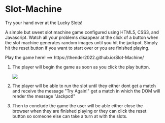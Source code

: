 <h1>Slot-Machine</h1>

<heading>Try your hand over at the Lucky Slots!</heading>

<p>A simple but sweet slot machine game configured using HTML5, CSS3, and Javascript. Watch all your problems disappear at the click of a button when the slot machine generates random images until you hit the jackpot. Simply hit the reset button if you want to start over or you are finished playing.</p>

<p>Play the game here! ==> https://thender2022.github.io/Slot-Machine/</p>

<ol>
<li><p>The player will begin the game as soon as you click the play button.</p></li>

<a href="https://lh3.googleusercontent.com/UHtxqXzWY58b5jgyhSSwcoE4Exr9o34vj6sHqqy2CG9l9BaCTXXHEajwwJ_5CQBVyMHJbogrskuhAFmsU0rqcgzlGtg4pF_9hFGHOaedEBif_XwHH6gSBdeYqdL6c41_XgQRGLFy=w2400?source=screenshot.guru"> <img src="https://lh3.googleusercontent.com/UHtxqXzWY58b5jgyhSSwcoE4Exr9o34vj6sHqqy2CG9l9BaCTXXHEajwwJ_5CQBVyMHJbogrskuhAFmsU0rqcgzlGtg4pF_9hFGHOaedEBif_XwHH6gSBdeYqdL6c41_XgQRGLFy=w600-h315-p-k" /> </a>

<li><p>The player will be able to run the slot until they either dont get a match and receive the message "Try Again!" get a match in which the DOM will render the message "Jackpot!"</p></li>

<!-- Screen shot with jackpot -->

<li><p>Then to conclude the game the user will be able either close the browser when they are finished playing or they can click the reset button so someone else can take a turn at with the slots.</p></li>
</ol>

<!-- screen shot with try again -->

